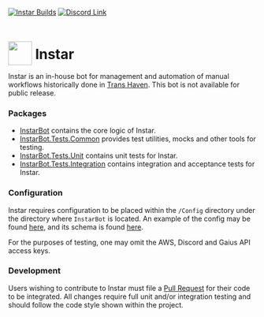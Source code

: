 [![Instar Builds](https://github.com/YourGirlInSpace/Instar/actions/workflows/dotnet-linux.yml/badge.svg)](https://github.com/YourGirlInSpace/Instar/actions/workflows/dotnet-linux.yml) [![Discord Link](https://img.shields.io/discord/789965848215420949?label=Trans+Haven&color=0099FF&logo=Discord)](https://discord.gg/transhaven)

# [<img src="https://spacegirl.s3.us-east-1.amazonaws.com/instar.png" width="48" height="48" style="position: relative; top: 12px;"/>](https://github.com/YourGirlInSpace/Instar/) Instar

Instar is an in-house bot for management and automation of manual workflows historically done in [Trans Haven](https://discord.gg/transhaven).  This bot is not available for public release.

### Packages
- [InstarBot](https://github.com/YourGirlInSpace/Instar/tree/master/InstarBot) contains the core logic of Instar.
- [InstarBot.Tests.Common](https://github.com/YourGirlInSpace/Instar/tree/master/InstarBot.Tests.Common) provides test utilities, mocks and other tools for testing.
- [InstarBot.Tests.Unit](https://github.com/YourGirlInSpace/Instar/tree/master/InstarBot.Tests.Unit) contains unit tests for Instar.
- [InstarBot.Tests.Integration](https://github.com/YourGirlInSpace/Instar/tree/master/InstarBot.Tests.Integration) contains integration and acceptance tests for Instar.

### Configuration
Instar requires configuration to be placed within the `/Config` directory under the directory where `InstarBot` is located.  An example of the config may be found [here](https://github.com/YourGirlInSpace/Instar/blob/master/InstarBot.Tests.Common/Config/Instar.test.conf.json), and its schema is found [here](https://github.com/YourGirlInSpace/Instar/blob/master/InstarBot/Config/Instar.conf.schema.json).

For the purposes of testing, one may omit the AWS, Discord and Gaius API access keys.

### Development
Users wishing to contribute to Instar must file a [Pull Request](https://github.com/YourGirlInSpace/Instar/pulls) for their code to be integrated.  All changes require full unit and/or integration testing and should follow the code style shown within the project.
